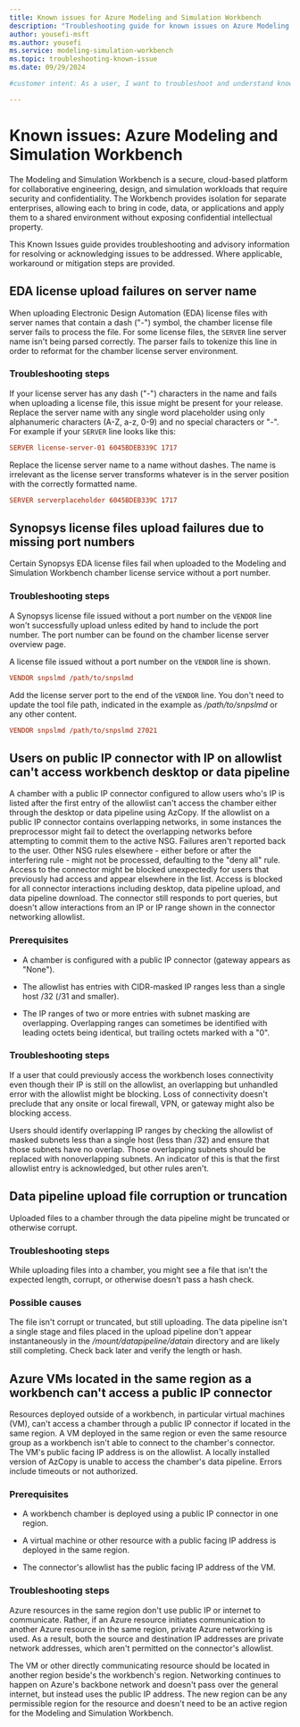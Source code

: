 ```yaml
---
title: Known issues for Azure Modeling and Simulation Workbench
description: "Troubleshooting guide for known issues on Azure Modeling and Simulation Workbench."
author: yousefi-msft
ms.author: yousefi
ms.service: modeling-simulation-workbench
ms.topic: troubleshooting-known-issue
ms.date: 09/29/2024

#customer intent: As a user, I want to troubleshoot and understand known issues with Azure Modeling and Simulation Workbench.

---
```


# Known issues: Azure Modeling and Simulation Workbench

The Modeling and Simulation Workbench is a secure, cloud-based platform for collaborative engineering, design, and simulation workloads that require security and confidentiality. The Workbench provides isolation for separate enterprises, allowing each to bring in code, data, or applications and apply them to a shared environment without exposing confidential intellectual property.

This Known Issues guide provides troubleshooting and advisory information for resolving or acknowledging issues to be addressed. Where applicable, workaround or mitigation steps are provided.

## EDA license upload failures on server name

When uploading Electronic Design Automation (EDA) license files with server names that contain a dash ("-") symbol, the chamber license file server fails to process the file. For some license files, the `SERVER` line server name isn't being parsed correctly. The parser fails to tokenize this line in order to reformat for the chamber license server environment.

### Troubleshooting steps

If your license server has any dash ("-") characters in the name and fails when uploading a license file, this issue might be present for your release. Replace the server name with any single word placeholder using only alphanumeric characters (A-Z, a-z, 0-9) and no special characters or "-". For example if your `SERVER` line looks like this:

```INI
SERVER license-server-01 6045BDEB339C 1717
```

Replace the license server name to a name without dashes. The name is irrelevant as the license server transforms whatever is in the server position with the correctly formatted name.

```INI
SERVER serverplaceholder 6045BDEB339C 1717
```

## Synopsys license files upload failures due to missing port numbers

Certain Synopsys EDA license files fail when uploaded to the Modeling and Simulation Workbench chamber license service without a port number.

### Troubleshooting steps

A Synopsys license file issued without a port number on the `VENDOR` line won't successfully upload unless edited by hand to include the port number. The port number can be found on the chamber license server overview page.

A license file issued without a port number on the `VENDOR` line is shown.

```INI
VENDOR snpslmd /path/to/snpslmd
```

Add the license server port to the end of the `VENDOR` line. You don't need to update the tool file path, indicated in the example as */path/to/snpslmd* or any other content.

```INI
VENDOR snpslmd /path/to/snpslmd 27021
```

## Users on public IP connector with IP on allowlist can't access workbench desktop or data pipeline

A chamber with a public IP connector configured to allow users who's IP is listed after the first entry of the allowlist can't access the chamber either through the desktop or data pipeline using AzCopy. If the allowlist on a public IP connector contains overlapping networks, in some instances the preprocessor might fail to detect the overlapping networks before attempting to commit them to the active NSG. Failures aren't reported back to the user. Other NSG rules elsewhere - either before or after the interfering rule - might not be processed, defaulting to the "deny all" rule. Access to the connector might be blocked unexpectedly for users that previously had access and appear elsewhere in the list. Access is blocked for all connector interactions including desktop, data pipeline upload, and data pipeline download. The connector still responds to port queries, but doesn't allow interactions from an IP or IP range shown in the connector networking allowlist.

### Prerequisites

* A chamber is configured with a public IP connector (gateway appears as "None").

* The allowlist has entries with CIDR-masked IP ranges less than a single host /32 (/31 and smaller).

* The IP ranges of two or more entries with subnet masking are overlapping. Overlapping ranges can sometimes be identified with leading octets being identical, but trailing octets marked with a "0".

### Troubleshooting steps

If a user that could previously access the workbench loses connectivity even though their IP is still on the allowlist, an overlapping but unhandled error with the allowlist might be blocking. Loss of connectivity doesn't preclude that any onsite or local firewall, VPN, or gateway might also be blocking access.

Users should identify overlapping IP ranges by checking the allowlist of masked subnets less than a single host (less than /32) and ensure that those subnets have no overlap. Those overlapping subnets should be replaced with nonoverlapping subnets. An indicator of this is that the first allowlist entry is acknowledged, but other rules aren't.

## Data pipeline upload file corruption or truncation

Uploaded files to a chamber through the data pipeline might be truncated or otherwise corrupt.

### Troubleshooting steps

While uploading files into a chamber, you might see a file that isn't the expected length, corrupt, or otherwise doesn't pass a hash check.

### Possible causes

The file isn't corrupt or truncated, but still uploading. The data pipeline isn't a single stage and files placed in the upload pipeline don't appear instantaneously in the */mount/datapipeline/datain* directory and are likely still completing. Check back later and verify the length or hash.

## Azure VMs located in the same region as a workbench can't access a public IP connector

Resources deployed outside of a workbench, in particular virtual machines (VM), can't access a chamber through a public IP connector if located in the same region. A VM deployed in the same region or even the same resource group as a workbench isn't able to connect to the chamber's connector. The VM's public facing IP address is on the allowlist. A locally installed version of AzCopy is unable to access the chamber's data pipeline. Errors include timeouts or not authorized.

### Prerequisites

* A workbench chamber is deployed using a public IP connector in one region.

* A virtual machine or other resource with a public facing IP address is deployed in the same region.

* The connector's allowlist has the public facing IP address of the VM.

### Troubleshooting steps

Azure resources in the same region don't use public IP or internet to communicate. Rather, if an Azure resource initiates communication to another Azure resource in the same region, private Azure networking is used. As a result, both the source and destination IP addresses are private network addresses, which aren't permitted on the connector's allowlist.

The VM or other directly communicating resource should be located in another region beside's the workbench's region. Networking continues to happen on Azure's backbone network and doesn't pass over the general internet, but instead uses the public IP address. The new region can be any permissible region for the resource and doesn't need to be an active region for the Modeling and Simulation Workbench.

<!-- KEEP THIS FOR FUTURE CHANGES
## [Issue]
Required: Issue - H2

Each known issue should be in its own section. 
Provide a title for the section so that users can 
easily identify the issue that they are experiencing.

[Describe the issue.]

<!-- Required: Issue description (no heading)

Describe the issue.

### Prerequisites

<!--Optional: Prerequisites - H3

Use clear and unambiguous language, and use
an unordered list format. 

### Troubleshooting steps

<!-- Optional: Troubleshooting steps - H3

Not all known issues can be corrected, but if a solution 
is known, describe the steps to take to correct the issue.

### Possible causes

<!-- Optional: Possible causes - H3

In an H3 section, describe potential causes.

-->